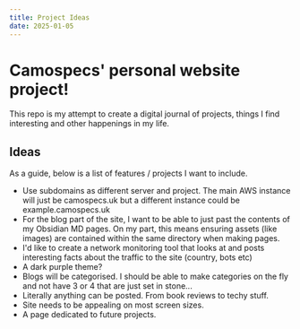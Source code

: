 ```yaml
---
title: Project Ideas
date: 2025-01-05
---
```


# Camospecs' personal website project!
This repo is my attempt to create a digital journal of projects, things I find interesting and other happenings in my life.

## Ideas
As a guide, below is a list of features / projects I want to include.
- Use subdomains as different server and project. The main AWS instance will just be camospecs.uk but a different instance could be example.camospecs.uk
- For the blog part of the site, I want to be able to just past the contents of my Obsidian MD pages. On my part, this means ensuring assets (like images) are contained within the same directory when making pages.
- I'd like to create a network monitoring tool that looks at and posts interesting facts about the traffic to the site (country, bots etc)
- A dark purple theme? 
- Blogs will be categorised. I should be able to make categories on the fly and not have 3 or 4 that are just set in stone...
- Literally anything can be posted. From book reviews to techy stuff.
- Site needs to be appealing on most screen sizes.
- A page dedicated to future projects.

